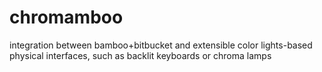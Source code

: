 # chromamboo
integration between bamboo+bitbucket and extensible color lights-based physical interfaces, such as backlit keyboards or chroma lamps
